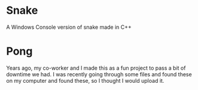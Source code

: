 # Snake
A Windows Console version of snake made in C++
# Pong


Years ago, my co-worker and I made this as a fun project to pass a bit of downtime we had. I was recently going through some files and found these on my computer  and found these, so I thought I would upload it. 
